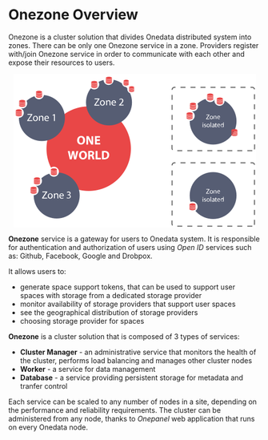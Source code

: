 # Onezone Overview

Onezone is a cluster solution that divides Onedata distributed system into zones. There can be only one Onezone service in a zone. Providers register with/join Onezone service in order to communicate with each other and expose their resources to users.

<img style="display:block;margin:0 auto;" src="../img/Onezone101.svg">

**Onezone** service is a gateway for users to Onedata system. It is responsible for authentication and authorization of users using *Open ID* services such as: Github, Facebook, Google and Drobpox.

It allows users to:
- generate space support tokens, that can be used to support user spaces with storage from a dedicated storage provider
- monitor availability of storage providers that support user spaces
- see the geographical distribution of storage providers
- choosing storage provider for spaces

**Onezone** is a cluster solution that is composed of 3 types of services:
* **Cluster Manager** - an administrative service that monitors the health of the cluster, performs load balancing and manages other cluster nodes
* **Worker** - a service for data management
* **Database** - a service providing persistent storage for metadata and tranfer control

Each service can be scaled to any number of nodes in a site, depending on the performance and reliability requirements. The cluster can be administered from any node, thanks to *Onepanel* web application that runs on every Onedata node.
